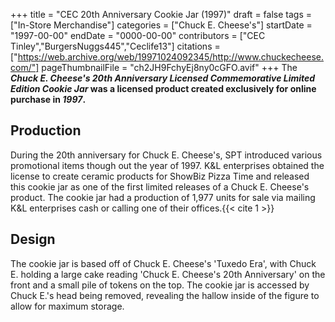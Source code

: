+++
title = "CEC 20th Anniversary Cookie Jar (1997)"
draft = false
tags = ["In-Store Merchandise"]
categories = ["Chuck E. Cheese's"]
startDate = "1997-00-00"
endDate = "0000-00-00"
contributors = ["CEC Tinley","BurgersNuggs445","Ceclife13"]
citations = ["https://web.archive.org/web/19971024092345/http://www.chuckecheese.com/"]
pageThumbnailFile = "ch2JH9FchyEj8ny0cGFO.avif"
+++
The ***Chuck E. Cheese's 20th Anniversary Licensed Commemorative Limited Edition Cookie Jar* was a licensed product created exclusively for online purchase in *1997*.**

## Production

During the 20th anniversary for Chuck E. Cheese's, SPT introduced various promotional items though out the year of 1997.
K&L enterprises obtained the license to create ceramic products for ShowBiz Pizza Time and released this cookie jar as one of the first limited releases of a Chuck E. Cheese's product.
The cookie jar had a production of 1,977 units for sale via mailing K&L enterprises cash or calling one of their offices.{{< cite 1 >}}

## Design

The cookie jar is based off of Chuck E. Cheese's 'Tuxedo Era', with Chuck E. holding a large cake reading 'Chuck E. Cheese's 20th Anniversary' on the front and a small pile of tokens on the top.
The cookie jar is accessed by Chuck E.'s head being removed, revealing the hallow inside of the figure to allow for maximum storage.
